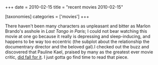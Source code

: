 +++
date = 2010-02-15
title = "recent movies 2010-02-15"

[taxonomies]
categories = ['movies']
+++

There haven\'t been many characters as unpleasant and bitter as Marlon
Brando\'s asshole in *Last Tango in Paris*; I could not bear watching
this movie at one go because it really is depressing and sleep-inducing,
and happens to be way too eccentric (the subplot about the relationship
the documentrary director and the beloved gal).I checked out the buzz
and discovered that Pauline Kael, praised by many as the greatest ever
movie critic, [did fall for it]. I just gotta go find time to read that
piece.

  [did fall for it]: http://www.nybooks.com/articles/archives/1995/mar/23/finding-it-at-the-movies/
